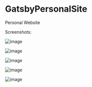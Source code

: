 # GatsbyPersonalSite
Personal Website

Screenshots:

![image](https://user-images.githubusercontent.com/12696541/158094796-651d1418-f0f4-40de-87ea-43fec940ae34.png)

![image](https://user-images.githubusercontent.com/12696541/158094829-4318c4eb-ea3f-4346-92cd-9d1bdf2f44cc.png)

![image](https://user-images.githubusercontent.com/12696541/158094847-8b2af28e-649f-4f13-bf5b-8af504be4086.png)

![image](https://user-images.githubusercontent.com/12696541/158094882-5628784e-53a1-467b-a390-011bcfee6b72.png)

![image](https://user-images.githubusercontent.com/12696541/158094905-2dbc3be6-fd2f-4504-9f6c-0eb7f987ec5f.png)
